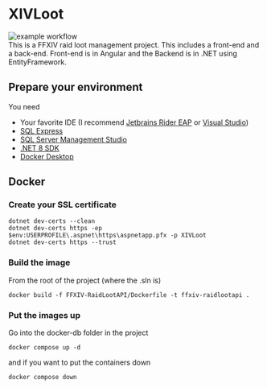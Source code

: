 # XIVLoot
![example workflow](https://github.com/RickyChittaphone/FFXIV-RaidLootAPI/actions/workflows/dotnet.yml/badge.svg)<br>
This is a FFXIV raid loot management project. This includes a front-end and a back-end. Front-end is in Angular and the Backend is in .NET using EntityFramework.
## Prepare your environment

You need

* Your favorite IDE (I recommend [Jetbrains Rider EAP](https://www.jetbrains.com/lp/toolbox/) or [Visual Studio](https://visualstudio.microsoft.com/vs/))
* [SQL Express](https://www.microsoft.com/en-us/download/details.aspx?id=101064)
* [SQL Server Management Studio](https://learn.microsoft.com/en-us/sql/ssms/download-sql-server-management-studio-ssms?view=sql-server-ver16)
* [.NET 8 SDK](https://dotnet.microsoft.com/en-us/download/dotnet/8.0)
* [Docker Desktop](https://docs.docker.com/desktop/install/windows-install/)

## Docker


### Create your SSL certificate

```shell
dotnet dev-certs --clean
dotnet dev-certs https -ep $env:USERPROFILE\.aspnet\https\aspnetapp.pfx -p XIVLoot
dotnet dev-certs https --trust
```

### Build the image

From the root of the project (where the .sln is)
```shell
docker build -f FFXIV-RaidLootAPI/Dockerfile -t ffxiv-raidlootapi .
```

### Put the images up

Go into the docker-db folder in the project
```shell
docker compose up -d
```

and if you want to put the containers down

```shell
docker compose down
```


